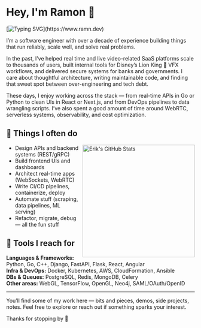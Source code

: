 # Hey, I'm Ramon 👋

[![Typing SVG](https://readme-typing-svg.demolab.com?font=Fira+Code&pause=1000&multiline=true&width=435&separator=%3C&lines=from+code+to+deployment;%3Cfrom+back+to+front;)](https://www.ramn.dev)


I’m a software engineer with over a decade of experience building things that run reliably, scale well, and solve real problems.

In the past, I’ve helped real time and live video-related SaaS platforms scale to thousands of users, built internal tools for Disney’s Lion King 🦁 VFX workflows, and delivered secure systems for banks and governments. I care about thoughtful architecture, writing maintainable code, and finding that sweet spot between over-engineering and tech debt.

These days, I enjoy working across the stack — from real-time APIs in Go or Python to clean UIs in React or Next.js, and from DevOps pipelines to data wrangling scripts. I’ve also spent a good amount of time around WebRTC, serverless systems, observability, and cost optimization.

## 🧩 Things I often do

<img src="https://github-readme-stats.vercel.app/api?username=eulersson&count_private=true&show_icons=true&theme=tokyonight&hide_rank=true&custom_title=Ramon%27s%20Public%20GitHub%20Stats" title="Erik's GitHub Stats" align="right" width="300px" alt="Erik's GitHub Stats" /> 

- Design APIs and backend systems (REST/gRPC)
- Build frontend UIs and dashboards
- Architect real-time apps (WebSockets, WebRTC)
- Write CI/CD pipelines, containerize, deploy
- Automate stuff (scraping, data pipelines, ML serving)
- Refactor, migrate, debug — all the fun stuff

## 🧰 Tools I reach for
**Languages & Frameworks:** Python, Go, C++, Django, FastAPI, Flask, React, Angular  
**Infra & DevOps:** Docker, Kubernetes, AWS, CloudFormation, Ansible  
**DBs & Queues:** PostgreSQL, Redis, MongoDB, Celery  
**Other areas:** WebGL, TensorFlow, OpenGL, Neo4j, SAML/OAuth/OpenID

---

You’ll find some of my work here — bits and pieces, demos, side projects, notes. Feel free to explore or reach out if something sparks your interest.

Thanks for stopping by 👋
